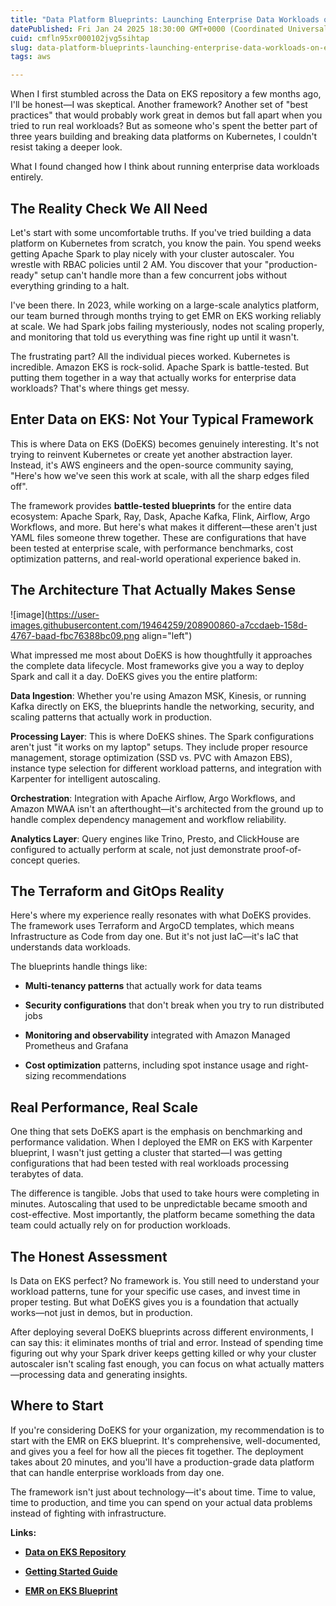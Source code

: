 ```yaml
---
title: "Data Platform Blueprints: Launching Enterprise Data Workloads on EKS"
datePublished: Fri Jan 24 2025 18:30:00 GMT+0000 (Coordinated Universal Time)
cuid: cmfln95xr000102jvg5sihtap
slug: data-platform-blueprints-launching-enterprise-data-workloads-on-eks
tags: aws

---
```


When I first stumbled across the Data on EKS repository a few months ago, I'll be honest—I was skeptical. Another framework? Another set of "best practices" that would probably work great in demos but fall apart when you tried to run real workloads? But as someone who's spent the better part of three years building and breaking data platforms on Kubernetes, I couldn't resist taking a deeper look.

What I found changed how I think about running enterprise data workloads entirely.

## The Reality Check We All Need

Let's start with some uncomfortable truths. If you've tried building a data platform on Kubernetes from scratch, you know the pain. You spend weeks getting Apache Spark to play nicely with your cluster autoscaler. You wrestle with RBAC policies until 2 AM. You discover that your "production-ready" setup can't handle more than a few concurrent jobs without everything grinding to a halt.

I've been there. In 2023, while working on a large-scale analytics platform, our team burned through months trying to get EMR on EKS working reliably at scale. We had Spark jobs failing mysteriously, nodes not scaling properly, and monitoring that told us everything was fine right up until it wasn't.

The frustrating part? All the individual pieces worked. Kubernetes is incredible. Amazon EKS is rock-solid. Apache Spark is battle-tested. But putting them together in a way that actually works for enterprise data workloads? That's where things get messy.

## Enter Data on EKS: Not Your Typical Framework

This is where Data on EKS (DoEKS) becomes genuinely interesting. It's not trying to reinvent Kubernetes or create yet another abstraction layer. Instead, it's AWS engineers and the open-source community saying, "Here's how we've seen this work at scale, with all the sharp edges filed off".

The framework provides **battle-tested blueprints** for the entire data ecosystem: Apache Spark, Ray, Dask, Apache Kafka, Flink, Airflow, Argo Workflows, and more. But here's what makes it different—these aren't just YAML files someone threw together. These are configurations that have been tested at enterprise scale, with performance benchmarks, cost optimization patterns, and real-world operational experience baked in.

## The Architecture That Actually Makes Sense

![image](https://user-images.githubusercontent.com/19464259/208900860-a7ccdaeb-158d-4767-baad-fbc76388bc09.png align="left")

What impressed me most about DoEKS is how thoughtfully it approaches the complete data lifecycle. Most frameworks give you a way to deploy Spark and call it a day. DoEKS gives you the entire platform:

**Data Ingestion**: Whether you're using Amazon MSK, Kinesis, or running Kafka directly on EKS, the blueprints handle the networking, security, and scaling patterns that actually work in production.

**Processing Layer**: This is where DoEKS shines. The Spark configurations aren't just "it works on my laptop" setups. They include proper resource management, storage optimization (SSD vs. PVC with Amazon EBS), instance type selection for different workload patterns, and integration with Karpenter for intelligent autoscaling.

**Orchestration**: Integration with Apache Airflow, Argo Workflows, and Amazon MWAA isn't an afterthought—it's architected from the ground up to handle complex dependency management and workflow reliability.

**Analytics Layer**: Query engines like Trino, Presto, and ClickHouse are configured to actually perform at scale, not just demonstrate proof-of-concept queries.

## The Terraform and GitOps Reality

Here's where my experience really resonates with what DoEKS provides. The framework uses Terraform and ArgoCD templates, which means Infrastructure as Code from day one. But it's not just IaC—it's IaC that understands data workloads.

The blueprints handle things like:

* **Multi-tenancy patterns** that actually work for data teams
    
* **Security configurations** that don't break when you try to run distributed jobs
    
* **Monitoring and observability** integrated with Amazon Managed Prometheus and Grafana
    
* **Cost optimization** patterns, including spot instance usage and right-sizing recommendations
    

## Real Performance, Real Scale

One thing that sets DoEKS apart is the emphasis on benchmarking and performance validation. When I deployed the EMR on EKS with Karpenter blueprint, I wasn't just getting a cluster that started—I was getting configurations that had been tested with real workloads processing terabytes of data.

The difference is tangible. Jobs that used to take hours were completing in minutes. Autoscaling that used to be unpredictable became smooth and cost-effective. Most importantly, the platform became something the data team could actually rely on for production workloads.

## The Honest Assessment

Is Data on EKS perfect? No framework is. You still need to understand your workload patterns, tune for your specific use cases, and invest time in proper testing. But what DoEKS gives you is a foundation that actually works—not just in demos, but in production.

After deploying several DoEKS blueprints across different environments, I can say this: it eliminates months of trial and error. Instead of spending time figuring out why your Spark driver keeps getting killed or why your cluster autoscaler isn't scaling fast enough, you can focus on what actually matters—processing data and generating insights.

## Where to Start

If you're considering DoEKS for your organization, my recommendation is to start with the EMR on EKS blueprint. It's comprehensive, well-documented, and gives you a feel for how all the pieces fit together. The deployment takes about 20 minutes, and you'll have a production-grade data platform that can handle enterprise workloads from day one.

The framework isn't just about technology—it's about time. Time to value, time to production, and time you can spend on your actual data problems instead of fighting with infrastructure.

**Links:**

* [**Data on EKS Repository**](https://awslabs.github.io/data-on-eks/)
    
* [**Getting Started Guide**](https://github.com/awslabs/data-on-eks)
    
* [**EMR on EKS Blueprint**](https://github.com/awslabs/data-on-eks/tree/main/analytics/terraform/emr-eks-karpenter)